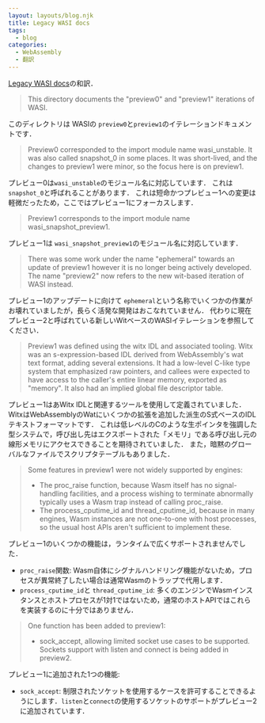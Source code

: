 ```yaml
---
layout: layouts/blog.njk
title: Legacy WASI docs
tags:
  - blog
categories:
  - WebAssembly
  - 翻訳
---
```


[Legacy WASI docs](https://github.com/WebAssembly/WASI/blob/main/legacy/README.md)の和訳．

> This directory documents the "preview0" and "preview1" iterations of WASI.

このディレクトリは WASIの
`preview0`と`preview1`のイテレーションドキュメントです．

> Preview0 corresponded to the import module name wasi_unstable. It was also
> called snapshot_0 in some places. It was short-lived, and the changes to
> preview1 were minor, so the focus here is on preview1.

プレビュー0は`wasi_unstable`のモジュール名に対応しています． これは
`snapshot_0`と呼ばれることがあります．
これは短命かつプレビュー1への変更は軽微だったため，ここではプレビュー1にフォーカスします．

> Preview1 corresponds to the import module name wasi_snapshot_preview1.

プレビュー1は `wasi_snapshot_preview1`のモジュール名に対応しています．

> There was some work under the name "ephemeral" towards an update of preview1
> however it is no longer being actively developed. The name "preview2" now
> refers to the new wit-based iteration of WASI instead.

プレビュー1のアップデートに向けて
`ephemeral`という名称でいくつかの作業がお壊れていましたが，長らく活発な開発はおこなれていません．
代わりに現在プレビュー2と呼ばれている新しいWitベースのWASIイテレーションを参照してください．

> Preview1 was defined using the witx IDL and associated tooling. Witx was an
> s-expression-based IDL derived from WebAssembly's wat text format, adding
> several extensions. It had a low-level C-like type system that emphasized raw
> pointers, and callees were expected to have access to the caller's entire
> linear memory, exported as "memory". It also had an implied global file
> descriptor table.

プレビュー1はあWitx IDLと関連するツールを使用して定義されていました．
WitxはWebAssemblyのWatにいくつかの拡張を追加した派生のS式ベースのIDLテキストフォーマットです．
これは低レベルのCのような生ポインタを強調した型システムで，呼び出し先はエクスポートされた「メモリ」である呼び出し元の線形メモリにアクセスできることを期待されていました．
また，暗黙のグローバルなファイルでスクリプタテーブルもありました．

> Some features in preview1 were not widely supported by engines:
>
> - The proc_raise function, because Wasm itself has no signal-handling
  > facilities, and a process wishing to terminate abnormally typically uses a
  > Wasm trap instead of calling proc_raise.
> - The process_cputime_id and thread_cputime_id, because in many engines, Wasm
  > instances are not one-to-one with host processes, so the usual host APIs
  > aren't sufficient to implement these.

プレビュー1のいくつかの機能は，ランタイムで広くサポートされませんでした．

- `proc_raise`関数:
  Wasm自体にシグナルハンドリング機能がないため，プロセスが異常終了したい場合は通常Wasmのトラップで代用します．
- `process_cputime_id`と `thread_cputime_id`:
  多くのエンジンでWasmインスタンスとホストプロセスが1対1ではないため，通常のホストAPIではこれらを実装するのに十分ではありません．

> One function has been added to preview1:
>
> - sock_accept, allowing limited socket use cases to be supported. Sockets
  > support with listen and connect is being added in preview2.

プレビュー1に追加された1つの機能:

- `sock_accept`:
  制限されたソケットを使用するケースを許可することできるようにします．`listen`と`connect`の使用するソケットのサポートがプレビュー2に追加されています．
